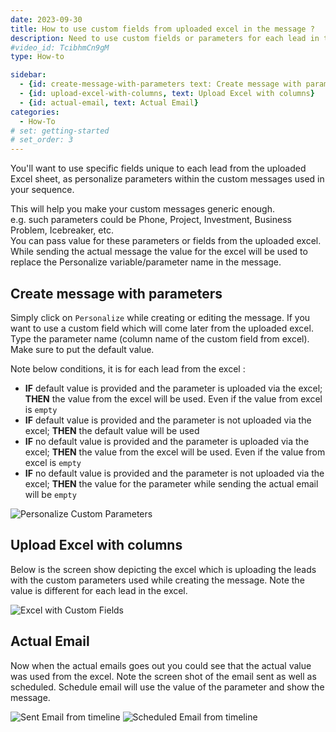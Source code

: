 ```yaml
---
date: 2023-09-30
title: How to use custom fields from uploaded excel in the message ?
description: Need to use custom fields or parameters for each lead in the uploaded excel as a personalize parameter or variable in the custom message used in the squence
#video_id: TcibhmCn9gM
type: How-to

sidebar:
  - {id: create-message-with-parameters text: Create message with parameters}
  - {id: upload-excel-with-columns, text: Upload Excel with columns}
  - {id: actual-email, text: Actual Email}
categories:
  - How-To
# set: getting-started
# set_order: 3
---
```


You'll want to use specific fields unique to each lead from the uploaded Excel sheet, as personalize parameters within the custom messages used in your sequence.

This will help you make your custom messages generic enough.  
e.g. such parameters could be Phone, Project, Investment, Business Problem, Icebreaker, etc.  
You can pass value for these parameters or fields from the uploaded excel. While sending the actual message the value for the excel will be used to replace the Personalize variable/parameter name in the message. 

## Create message with parameters
Simply click on `Personalize` while creating or editing the message. If you want to use a custom field which will come later from the uploaded excel. Type the parameter name (column name of the custom field from excel). Make sure to put the default value.  

Note below conditions, it is for each lead from the excel :  
- **IF** default value is provided and the parameter is uploaded via the excel; **THEN** the value from the excel will be used. Even if the value from excel is `empty`
- **IF** default value is provided and the parameter is not uploaded via the excel; **THEN** the default value will be used
- **IF** no default value is provided and the parameter is uploaded via the excel; **THEN** the value from the excel will be used. Even if the value from excel is `empty`
- **IF** no default value is provided and the parameter is not uploaded via the excel; **THEN** the value for the parameter while sending the actual email will be `empty`

![Personalize Custom Parameters](../../images/personalize-custom-parameters.png)

## Upload Excel with columns
Below is the screen show depicting the excel which is uploading the leads with the custom parameters used while creating the message. Note the value is different for each lead in the excel.

![Excel with Custom Fields](../../images/excel-with-custom-fields.png)

## Actual Email
Now when the actual emails goes out you could see that the actual value was used from the excel. 
Note the screen shot of the email sent as well as scheduled. Schedule email will use the value of the parameter and show the message. 

![Sent Email from timeline](../../images/sent-email-from-timeline.png)
![Scheduled Email from timeline](../../images/sent-email-from-timeline.png)